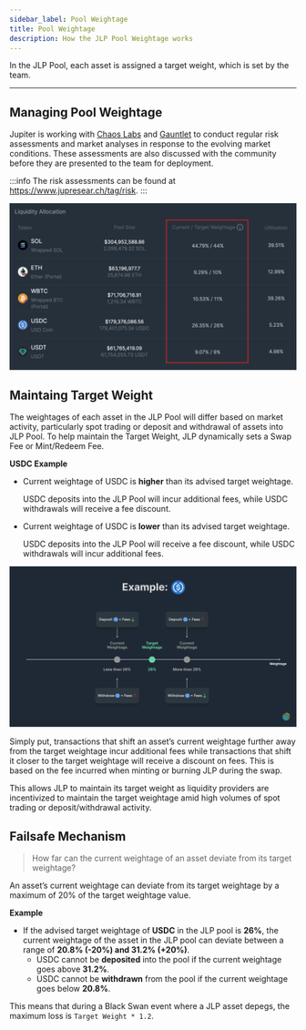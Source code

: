 ```yaml
---
sidebar_label: Pool Weightage
title: Pool Weightage
description: How the JLP Pool Weightage works
---
```


<head>
    <title>JLP Pool Weightage</title>
    <meta name="twitter:card" content="summary" />
</head>

In the JLP Pool, each asset is assigned a target weight, which is set by the team.

---

## Managing Pool Weightage

Jupiter is working with [Chaos Labs](https://chaoslabs.xyz/) and [Gauntlet](https://gauntlet.xyz/) to conduct regular risk assessments and market analyses in response to the evolving market conditions. These assessments are also discussed with the community before they are presented to the team for deployment.

:::info
The risk assessments can be found at https://www.jupresear.ch/tag/risk.
:::

![Target Weight](../../static/perps/jlp-weightage.png)

## Maintaing Target Weight

The weightages of each asset in the JLP Pool will differ based on market activity, particularly spot trading or deposit and withdrawal of assets into JLP Pool. To help maintain the Target Weight, JLP dynamically sets a Swap Fee or Mint/Redeem Fee.

**USDC Example**

- Current weightage of USDC is **higher** than its advised target weightage.

    USDC deposits into the JLP Pool will incur additional fees, while USDC withdrawals will receive a fee discount.

- Current weightage of USDC is **lower** than its advised target weightage.

    USDC deposits into the JLP Pool will receive a fee discount, while USDC withdrawals will incur additional fees.

![Target Weight Balancing](../../static/perps/jlp-target-weight-balancing.jpg)

Simply put, transactions that shift an asset’s current weightage further away from the target weightage incur additional fees while transactions that shift it closer to the target weightage will receive a discount on fees. This is based on the fee incurred when minting or burning JLP during the swap.

This allows JLP to maintain its target weight as liquidity providers are incentivized to maintain the target weightage amid high volumes of spot trading or deposit/withdrawal activity.

## Failsafe Mechanism

> How far can the current weightage of an asset deviate from its target weightage?

An asset’s current weightage can deviate from its target weightage by a maximum of 20% of the target weightage value.

**Example**

- If the advised target weightage of **USDC** in the JLP pool is **26%**, the current weightage of the asset in the JLP pool can deviate between a range of **20.8% (-20%) and 31.2% (+20%)**.
    - USDC cannot be **deposited** into the pool if the current weightage goes above **31.2%**.
    - USDC cannot be **withdrawn** from the pool if the current weightage goes below **20.8%**.

This means that during a Black Swan event where a JLP asset depegs, the maximum loss is `Target Weight * 1.2`.
